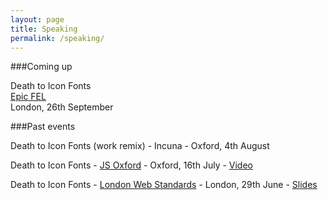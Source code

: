 ```yaml
---
layout: page
title: Speaking
permalink: /speaking/
---
```


###Coming up

Death to Icon Fonts <br>
[Epic FEL](http://www.frontendlondon.co.uk/epic) <br>
London, 26th September

###Past events

Death to Icon Fonts (work remix) -
Incuna -
Oxford, 4th August 

Death to Icon Fonts -
[JS Oxford](http://jsoxford.com/2015/Summer-JS/) -
Oxford, 16th July -
[Video](https://youtu.be/DzKDW1Ut88M?t=1h51m40s)


Death to Icon Fonts -
[London Web Standards](http://londonwebstandards.org/2015/06/dying-breeds-of-the-web-lwsninjacolumns/) -
London, 29th June -
[Slides](https://speakerdeck.com/ninjanails/death-to-icon-fonts)
